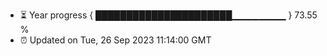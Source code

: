 - ⏳ Year progress { ██████████████████████▁▁▁▁▁▁▁▁ } 73.55 %
- ⏰ Updated on Tue, 26 Sep 2023 11:14:00 GMT

